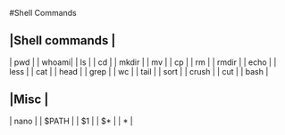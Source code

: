 #Shell Commands

|Shell commands |
----------------------
| pwd |
| whoami|
| ls |
| cd |
| mkdir |
| mv |
| cp |
| rm |
| rmdir |
| echo |
| less |
| cat |
| head | 
| grep | 
| wc |
| tail | 
| sort | 
| crush | 
| cut  |
| bash |

|Misc | 
-----------
| nano | 
| $PATH | 
| $1 | 
| $* | 
| * | 